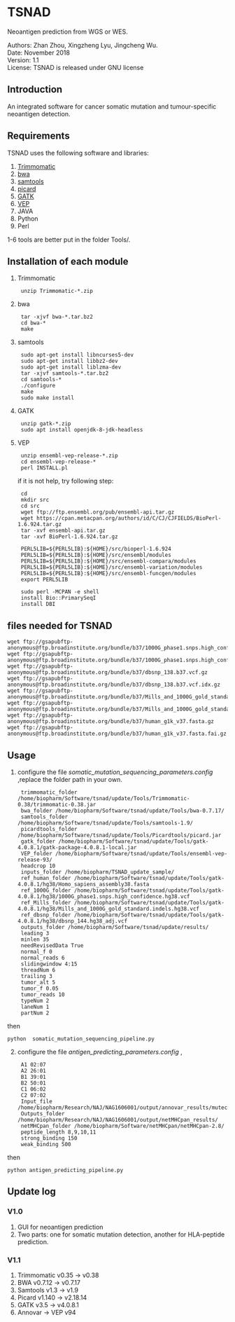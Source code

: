 # TSNAD
 
 Neoantigen prediction from WGS or WES.    
   
 Authors: Zhan Zhou, Xingzheng Lyu, Jingcheng Wu.  
 Date: November 2018  
 Version: 1.1  
 License: TSNAD is released under GNU license  

## Introduction  

An integrated software for cancer somatic mutation and tumour-specific neoantigen detection.  

## Requirements
TSNAD uses the following software and libraries:  
  	
1. [Trimmomatic](http://www.usadellab.org/cms/uploads/supplementary/Trimmomatic/Trimmomatic-0.38.zip)  
2. [bwa](https://sourceforge.net/projects/bio-bwa/files/bwa-0.7.17.tar.bz2/download)  
3. [samtools](https://sourceforge.net/projects/samtools/files/latest/download)  
4. [picard](https://github.com/broadinstitute/picard/releases/download/2.18.15/picard.jar)    
5. [GATK](https://github.com/broadinstitute/gatk/releases/download/4.0.11.0/gatk-4.0.11.0.zip)   
6. [VEP](https://github.com/Ensembl/ensembl-vep/archive/release/94.zip)   
7. JAVA     
8. Python    
9. Perl   
  
1-6 tools are better put in the folder Tools/.   

## Installation of each module
1. Trimmomatic   

		unzip Trimmomatic-*.zip

2. bwa

		tar -xjvf bwa-*.tar.bz2
		cd bwa-*
		make

3. samtools
	
		sudo apt-get install libncurses5-dev
		sudo apt-get install libbz2-dev
		sudo apt-get install liblzma-dev
		tar -xjvf samtools-*.tar.bz2
		cd samtools-*
		./configure
		make
		sudo make install

4. GATK

		unzip gatk-*.zip
		sudo apt install openjdk-8-jdk-headless
	
5. VEP

		unzip ensembl-vep-release-*.zip
		cd ensembl-vep-release-*
		perl INSTALL.pl
	
	if it is not help, try following step:
		
		cd 
		mkdir src
		cd src
		wget ftp://ftp.ensembl.org/pub/ensembl-api.tar.gz
		wget https://cpan.metacpan.org/authors/id/C/CJ/CJFIELDS/BioPerl-1.6.924.tar.gz
		tar -xvf ensembl-api.tar.gz
		tar -xvf BioPerl-1.6.924.tar.gz
		
		PERL5LIB=${PERL5LIB}:${HOME}/src/bioperl-1.6.924
		PERL5LIB=${PERL5LIB}:${HOME}/src/ensembl/modules
		PERL5LIB=${PERL5LIB}:${HOME}/src/ensembl-compara/modules
		PERL5LIB=${PERL5LIB}:${HOME}/src/ensembl-variation/modules
		PERL5LIB=${PERL5LIB}:${HOME}/src/ensembl-funcgen/modules
		export PERL5LIB
		
		sudo perl -MCPAN -e shell
		install Bio::PrimarySeqI
		install DBI

## files needed for TSNAD

	wget ftp://gsapubftp-anonymous@ftp.broadinstitute.org/bundle/b37/1000G_phase1.snps.high_confidence.b37.vcf.gz
	wget ftp://gsapubftp-anonymous@ftp.broadinstitute.org/bundle/b37/1000G_phase1.snps.high_confidence.b37.vcf.idx.gz
	wget ftp://gsapubftp-anonymous@ftp.broadinstitute.org/bundle/b37/dbsnp_138.b37.vcf.gz
	wget ftp://gsapubftp-anonymous@ftp.broadinstitute.org/bundle/b37/dbsnp_138.b37.vcf.idx.gz
	wget ftp://gsapubftp-anonymous@ftp.broadinstitute.org/bundle/b37/Mills_and_1000G_gold_standard.indels.b37.vcf.gz
	wget ftp://gsapubftp-anonymous@ftp.broadinstitute.org/bundle/b37/Mills_and_1000G_gold_standard.indels.b37.vcf.idx.gz
	wget ftp://gsapubftp-anonymous@ftp.broadinstitute.org/bundle/b37/human_g1k_v37.fasta.gz
	wget ftp://gsapubftp-anonymous@ftp.broadinstitute.org/bundle/b37/human_g1k_v37.fasta.fai.gz
	

## Usage 
1. configure the file *somatic_mutation_sequencing_parameters.config* ,replace the folder path in your own.
	
		trimmomatic_folder /home/biopharm/Software/tsnad/update/Tools/Trimmomatic-0.38/trimmomatic-0.38.jar
		bwa_folder /home/biopharm/Software/tsnad/update/Tools/bwa-0.7.17/
		samtools_folder /home/biopharm/Software/tsnad/update/Tools/samtools-1.9/
		picardtools_folder /home/biopharm/Software/tsnad/update/Tools/Picardtools/picard.jar
		gatk_folder /home/biopharm/Software/tsnad/update/Tools/gatk-4.0.8.1/gatk-package-4.0.8.1-local.jar
		VEP_folder /home/biopharm/Software/tsnad/update/Tools/ensembl-vep-release-93/
		headcrop 10
		inputs_folder /home/biopharm/TSNAD_update_sample/
		ref_human_folder /home/biopharm/Software/tsnad/update/Tools/gatk-4.0.8.1/hg38/Homo_sapiens_assembly38.fasta
		ref_1000G_folder /home/biopharm/Software/tsnad/update/Tools/gatk-4.0.8.1/hg38/1000G_phase1.snps.high_confidence.hg38.vcf
		ref_Mills_folder /home/biopharm/Software/tsnad/update/Tools/gatk-4.0.8.1/hg38/Mills_and_1000G_gold_standard.indels.hg38.vcf
		ref_dbsnp_folder /home/biopharm/Software/tsnad/update/Tools/gatk-4.0.8.1/hg38/dbsnp_144.hg38_adj.vcf
		outputs_folder /home/biopharm/Software/tsnad/update/results/
		leading 3
		minlen 35
		needRevisedData True
		normal_f 0
		normal_reads 6
		slidingwindow 4:15
		threadNum 6
		trailing 3
		tumor_alt 5
		tumor_f 0.05
		tumor_reads 10
		typeNum 2
		laneNum 1
		partNum 2

then 

	python  somatic_mutation_sequencing_pipeline.py

2. configure the file *antigen_predicting_parameters.config* ,

		A1 02:07
		A2 26:01
		B1 39:01
		B2 50:01
		C1 06:02
		C2 07:02
		Input_file /home/biopharm/Research/NAJ/NAG1606001/output/annovar_results/mutect_call_missenseMutation.txt
		Outputs_folder /home/biopharm/Research/NAJ/NAG1606001/output/netMHCpan_results/
		netMHCpan_folder /home/biopharm/Software/netMHCpan/netMHCpan-2.8/
		peptide_length 8,9,10,11
		strong_binding 150
		weak_binding 500

then 

	python antigen_predicting_pipeline.py

## Update log

### V1.0 
1. GUI for neoantigen prediction  
2. Two parts: one for somatic mutation detection, another for HLA-peptide prediction.

### V1.1
1. Trimmomatic v0.35 -> v0.38  
2. BWA v0.7.12 -> v0.7.17  
3. Samtools v1.3 -> v1.9  
4. Picard v1.140 -> v2.18.14  
5. GATK v3.5 -> v4.0.8.1  
6. Annovar -> VEP v94  
 

  
 
